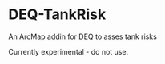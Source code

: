 DEQ-TankRisk
============

An ArcMap addin for DEQ to asses tank risks

Currently experimental - do not use.
